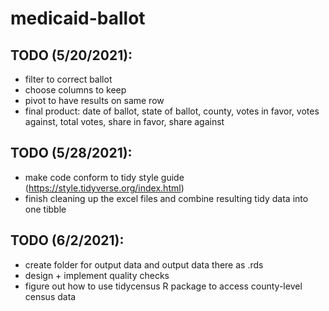 # medicaid-ballot





## TODO (5/20/2021):



- filter to correct ballot
- choose columns to keep
- pivot to have results on same row
- final product: date of ballot, state of ballot, county, votes in favor, votes against, total votes, share in favor, share against


## TODO (5/28/2021):

- make code conform to tidy style guide (https://style.tidyverse.org/index.html)
- finish cleaning up the excel files and combine resulting tidy data into one tibble



## TODO (6/2/2021):

* create folder for output data and output data there as .rds
* design + implement quality checks
* figure out how to use tidycensus R package to access county-level census data